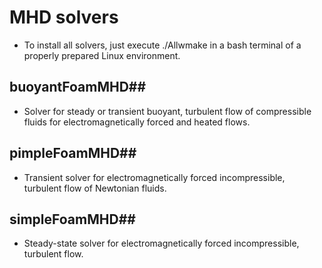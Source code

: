 # MHD solvers
* To install all solvers, just execute ./Allwmake in a bash terminal of a properly prepared Linux environment.

## buoyantFoamMHD##
* Solver for steady or transient buoyant, turbulent flow of compressible fluids for electromagnetically forced and heated flows.

## pimpleFoamMHD##
* Transient solver for electromagnetically forced incompressible, turbulent flow of Newtonian fluids.

## simpleFoamMHD##
* Steady-state solver for electromagnetically forced incompressible, turbulent flow.

